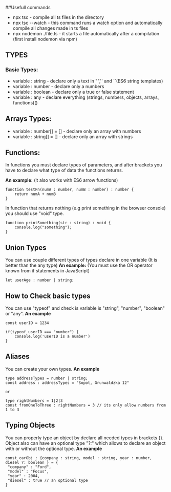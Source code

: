 ##Usefull commands
- npx tsc - compile all ts files in the directory
- npx tsc --watch - this command runs a watch option and automatically compile all changes made in ts files 
- npx nodemon ./file.ts - it starts a file automatically after a compilation (first install nodemon via npm)

## TYPES
### Basic Types:
- variable : string - declare only a text in "",'' and ``(ES6 string templates)
- variable : number - declare only a numbers
- variable : boolean - declare only a true or false statement
- variable : any - declare everything (strings, numbers, objects, arrays, functions)()

## Arrays Types:
- variable : number[] = [] - declare only an array with numbers
- variable : string[] = [] - declare only an array with strings

## Functions:
In functions you must declare types of parameters, and after brackets you have to declare what type of data the functions returns.

**An example:**
(it also works with ES6 arrow functions)
```
function testFn(numA : number, numB : number) : number {
    return numA + numB
}
```
In function that returns nothing (e.g print something in the browser console) you should use "void" type.
```
function printSomething(str : string) : void {
    console.log("something");
}
```

## Union Types
You can use couple different types of types declare in one variable (It is better than the any type)
**An example:**
(You must use the OR operator known from if statements in JavaScript)
```
let userAge : number | string;
```

## How to Check basic types
You can use "typeof" and check is variable is "string", "number", "boolean" or "any".
**An example**
```
const userID = 1234

if(typeof userID === "number") {
    console.log('userID is a number')
}

```

## Aliases
You can create your own types.
**An example**
```
type addressTypes = number | string;
const address : addressTypes = "Sopot, Grunwaldzka 12"

or

type rightNumbers = 1|2|3
const fromOneToThree : rightNumbers = 3 // its only allow numbers from 1 to 3 

```

## Typing Objects
You can properly type an object by declare all needed types in brackets {}. Object also can have an optional type "?:" which allows to declare an object with or without the optional type.
**An example**
```
const carObj : {company : string, model : string, year : number, diesel ?: boolean } = {
 "company" : "Ford",
 "model" : "Focus",
 "year" : 2004,
 "diesel" : true // an optional type
}
```
